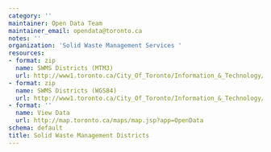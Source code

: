 ```yaml
---
category: ''
maintainer: Open Data Team
maintainer_email: opendata@toronto.ca
notes: ''
organization: 'Solid Waste Management Services '
resources:
- format: zip
  name: SWMS Districts (MTM3)
  url: http://www1.toronto.ca/City_Of_Toronto/Information_&_Technology/Open_Data/Data_Sets/Assets/Files/swms_districts_mtm3_July2012.zip
- format: zip
  name: SWMS Districts (WGS84)
  url: http://www1.toronto.ca/City_Of_Toronto/Information_&_Technology/Open_Data/Data_Sets/Assets/Files/swms_districts_wgs84_July2012.zip
- format: ''
  name: View Data
  url: http://map.toronto.ca/maps/map.jsp?app=OpenData
schema: default
title: Solid Waste Management Districts
---
```

